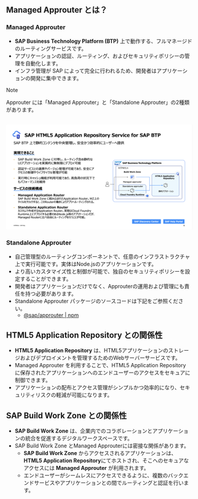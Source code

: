 ## Managed Approuter とは？

### Managed Approuter
- **SAP Business Technology Platform (BTP)** 上で動作する、フルマネージドのルーティングサービスです。
- アプリケーションの認証、ルーティング、およびセキュリティポリシーの管理を自動化します。
- インフラ管理が SAP によって完全に行われるため、開発者はアプリケーションの開発に集中できます。

> [!NOTE]
> Approuter には「Managed Approuter」と「Standalone Approuter」の2種類があります。<br>
> <br>

![MTA](../00_Assets/99_Column/04_ManagedApprouter.png)


### Standalone Approuter
- 自己管理型のルーティングコンポーネントで、任意のインフラストラクチャ上で実行可能です。実体はNode.jsのアプリケーションです。
- より高いカスタマイズ性と制御が可能で、独自のセキュリティポリシーを設定することができます。
- 開発者はアプリケーションだけでなく、Approuterの運用および管理にも責任を持つ必要があります。
- Standalone Approuter パッケージのソースコードは下記をご参照ください。
  - [ @sap/approuter | npm ](https://www.npmjs.com/package/@sap/approuter)


## HTML5 Application Repository との関係性

- **HTML5 Application Repository** は、HTML5アプリケーションのストレージおよびデプロイメントを管理するためのWebサーバーサービスです。
- Managed Approuter を利用することで、HTML5 Application Repository に保存されたアプリケーションへのエンドユーザーのアクセスをセキュアに制御できます。
- アプリケーションの配布とアクセス管理がシンプルかつ効率的になり、セキュリティリスクの軽減が可能になります。

## SAP Build Work Zone との関係性

- **SAP Build Work Zone** は、企業内でのコラボレーションとアプリケーションの統合を促進するデジタルワークスペースです。
- SAP Build Work Zone とManaged Approuterには密接な関係があります。
  - **SAP Build Work Zone** からアクセスされるアプリケーションは、**HTML5 Application Repository**にてホストされ、そこへのセキュアなアクセスには **Managed Approuter** が利用されます。
  - エンドユーザーがシームレスにアクセスできるように、複数のバックエンドサービスやアプリケーションとの間でルーティングと認証を行います。


